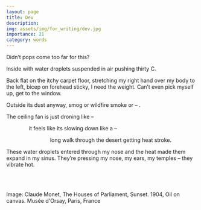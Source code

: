 ```yaml
---
layout: page
title: Dev
description: 
img: assets/img/for_writing/dev.jpg
importance: 21
category: words
---
```


Didn’t pops come too far for this?

Inside with water droplets suspended in air pushing thirty C.

Back flat on the itchy carpet floor, stretching my right hand over my body to the left, bicep on forehead sticky, I need the weight.
Can’t even pick myself up, get to the window. 

Outside its dust anyway, smog or wildfire smoke or – .

The ceiling fan is just droning like –

&emsp;&emsp;&emsp;&emsp; it feels like its slowing down like a –

&emsp;&emsp;&emsp;&emsp;&emsp;&emsp;&emsp;&emsp; long walk through the desert getting heat stroke.

These water droplets entered through my nose and the heat made them expand in my sinus. They’re pressing my nose, my ears, my temples – they vibrate hot.




<br/><br/>

Image: Claude Monet, The Houses of Parliament, Sunset. 1904, Oil on canvas. Musée d'Orsay, Paris, France
